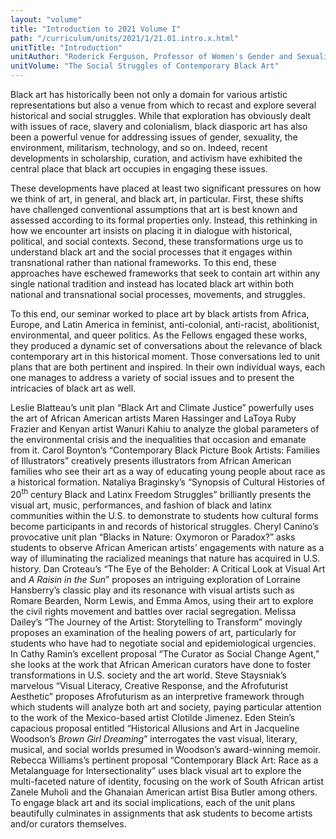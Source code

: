 ```yaml
---
layout: "volume"
title: "Introduction to 2021 Volume I"
path: "/curriculum/units/2021/1/21.01.intro.x.html"
unitTitle: "Introduction"
unitAuthor: "Roderick Ferguson, Professor of Women's Gender and Sexuality Studies and of American Studies"
unitVolume: "The Social Struggles of Contemporary Black Art"
---
```

<main>
<p>Black art has historically been not only a domain for various artistic representations but also a venue from which to recast and explore several historical and social struggles. While that exploration has obviously dealt with issues of race, slavery and colonialism, black diasporic art has also been a powerful venue for addressing issues of gender, sexuality, the environment, militarism, technology, and so on. Indeed, recent developments in scholarship, curation, and activism have exhibited the central place that black art occupies in engaging these issues.</p>
<p>These developments have placed at least two significant pressures on how we think of art, in general, and black art, in particular. First, these shifts have challenged conventional assumptions that art is best known and assessed according to its formal properties only. Instead, this rethinking in how we encounter art insists on placing it in dialogue with historical, political, and social contexts. Second, these transformations urge us to understand black art and the social processes that it engages within transnational rather than national frameworks. To this end, these approaches have eschewed frameworks that seek to contain art within any single national tradition and instead has located black art within both national and transnational social processes, movements, and struggles.</p>
<p>To this end, our seminar worked to place art by black artists from Africa, Europe, and Latin America in feminist, anti-colonial, anti-racist, abolitionist, environmental, and queer politics. As the Fellows engaged these works, they produced a dynamic set of conversations about the relevance of black contemporary art in this historical moment. Those conversations led to unit plans that are both pertinent and inspired. In their own individual ways, each one manages to address a variety of social issues and to present the intricacies of black art as well.</p>
<p>Leslie Blatteau&rsquo;s unit plan &ldquo;Black Art and Climate Justice&rdquo; powerfully uses the art of African American artists Maren Hassinger and LaToya Ruby Frazier and Kenyan artist Wanuri Kahiu to analyze the global parameters of the environmental crisis and the inequalities that occasion and emanate from it. Carol Boynton&rsquo;s &ldquo;Contemporary Black Picture Book Artists: Families of Illustrators&rdquo; creatively presents illustrators from African American families who see their art as a way of educating young people about race as a historical formation. Nataliya Braginsky&rsquo;s &ldquo;Synopsis of Cultural Histories of 20<sup>th</sup> century Black and Latinx Freedom Struggles&rdquo; brilliantly presents the visual art, music, performances, and fashion of black and latinx communities within the U.S. to demonstrate to students how cultural forms become participants in and records of historical struggles. Cheryl Canino&rsquo;s provocative unit plan &ldquo;Blacks in Nature: Oxymoron or Paradox?&rdquo; asks students to observe African American artists&rsquo; engagements with nature as a way of illuminating the racialized meanings that nature has acquired in U.S. history. Dan Croteau&rsquo;s &ldquo;The Eye of the Beholder: A Critical Look at Visual Art and <em>A Raisin in the Sun</em>&rdquo; proposes an intriguing exploration of Lorraine Hansberry&rsquo;s classic play and its resonance with visual artists such as Romare Bearden, Norm Lewis, and Emma Amos, using their art to explore the civil rights movement and battles over racial segregation. Melissa Dailey&rsquo;s &ldquo;The Journey of the Artist: Storytelling to Transform&rdquo; movingly proposes an examination of the healing powers of art, particularly for students who have had to negotiate social and epidemiological urgencies. In Cathy Ramin&rsquo;s excellent proposal &ldquo;The Curator as Social Change Agent,&rdquo; she looks at the work that African American curators have done to foster transformations in U.S. society and the art world. Steve Staysniak&rsquo;s marvelous &ldquo;Visual Literacy, Creative Response, and the Afrofuturist Aesthetic&rdquo; proposes Afrofuturism as an interpretive framework through which students will analyze both art and society, paying particular attention to the work of the Mexico-based artist Clotilde Jimenez. Eden Stein&rsquo;s capacious proposal entitled &ldquo;Historical Allusions and Art in Jacqueline Woodson&rsquo;s <em>Brown Girl Dreaming</em>&rdquo; interrogates the vast visual, literary, musical, and social worlds presumed in Woodson&rsquo;s award-winning memoir. Rebecca Williams&rsquo;s pertinent proposal &ldquo;Contemporary Black Art: Race as a Metalanguage for Intersectionality&rdquo; uses black visual art to explore the multi-faceted nature of identity, focusing on the work of South African artist Zanele Muholi and the Ghanaian American artist Bisa Butler among others. To engage black art and its social implications, each of the unit plans beautifully culminates in assignments that ask students to become artists and/or curators themselves.</p>
</main>
